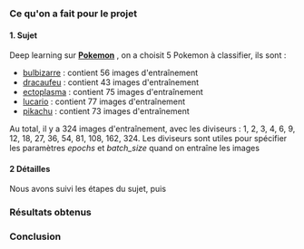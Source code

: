 ### Ce qu'on a fait pour le projet

#### 1. Sujet

Deep learning sur **[Pokemon](https://www.pokepedia.fr/Pok%C3%A9mon_Wiki)** , on a choisit 5 Pokemon à classifier, ils sont : 

- [bulbizarre](<https://www.pokepedia.fr/Bulbizarre>) : contient 56 images d'entraînement
- [dracaufeu](<https://www.pokepedia.fr/Dracaufeu>) : contient 43 images d'entraînement
- [ectoplasma](<https://www.pokepedia.fr/Ectoplasma>) : contient 75 images d'entraînement
- [lucario](<https://www.pokepedia.fr/Lucario>) : contient 77 images d'entraînement
- [pikachu](<https://www.pokepedia.fr/Pikachu>) : contient 73 images d'entraînement

Au total, il y a 324 images d'entraînement, avec les diviseurs : 1, 2, 3, 4, 6, 9, 12, 18, 27, 36, 54, 81, 108, 162, 324. Les diviseurs sont utiles pour spécifier les paramètres *epochs* et *batch_size* quand on entraîne les images

#### 2 Détailles

Nous avons suivi les étapes du sujet, puis 





### Résultats obtenus



### Conclusion

